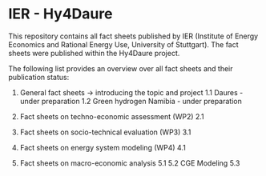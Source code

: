 # IER - Hy4Daure
This repository contains all fact sheets published by IER (Institute of Energy Economics and Rational Energy Use, University of Stuttgart).
The fact sheets were published within the Hy4Daure project.

The following list provides an overview over all fact sheets and their publication status:

1.  General fact sheets -> introducing the topic and project
1.1  Daures                  -  under preparation
1.2  Green hydrogen Namibia  -  under preparation

2.  Fact sheets on techno-economic assessment (WP2)
2.1
 
3.  Fact sheets on socio-technical evaluation (WP3)
3.1

4.  Fact sheets on energy system modeling (WP4)
4.1

5.  Fact sheets on macro-economic analysis
5.1
5.2 CGE Modeling
5.3  
